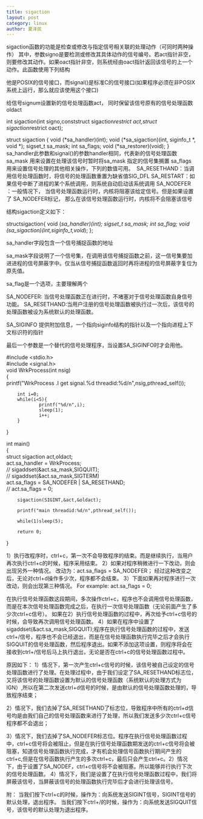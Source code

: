 ```yaml
---
title: sigaction
layout: post
category: linux
author: 夏泽民
---
```

sigaction函数的功能是检查或修改与指定信号相关联的处理动作（可同时两种操作）
其中，参数signo是要检测或修改其具体动作的信号编号。若act指针非空，则要修改其动作。如果oact指针非空，则系统经由oact指针返回该信号的上一个动作。此函数使用下列结构

他是POSIX的信号接口，而signal()是标准C的信号接口(如果程序必须在非POSIX系统上运行，那么就应该使用这个接口)

给信号signum设置新的信号处理函数act， 同时保留该信号原有的信号处理函数oldact

int sigaction(int signo,conststruct sigaction*restrict act,struct sigaction*restrict oact);

struct sigaction {
    void (*sa_handler)(int);
    void (*sa_sigaction)(int, siginfo_t *, void *);
    sigset_t sa_mask;
    int sa_flags;
    void (*sa_restorer)(void);
}
sa_handler此参数和signal()的参数handler相同，代表新的信号处理函数
sa_mask 用来设置在处理该信号时暂时将sa_mask 指定的信号集搁置
sa_flags 用来设置信号处理的其他相关操作，下列的数值可用。 
SA_RESETHAND：当调用信号处理函数时，将信号的处理函数重置为缺省值SIG_DFL
SA_RESTART：如果信号中断了进程的某个系统调用，则系统自动启动该系统调用
SA_NODEFER ：一般情况下， 当信号处理函数运行时，内核将阻塞该给定信号。但是如果设置了 SA_NODEFER标记， 那么在该信号处理函数运行时，内核将不会阻塞该信号
<!-- more -->
结构sigaction定义如下：

structsigaction{
  void (*sa_handler)(int);
   sigset_t sa_mask;
  int sa_flag;
  void (*sa_sigaction)(int,siginfo_t*,void*);
};

sa_handler字段包含一个信号捕捉函数的地址

sa_mask字段说明了一个信号集，在调用该信号捕捉函数之前，这一信号集要加进进程的信号屏蔽字中。仅当从信号捕捉函数返回时再将进程的信号屏蔽字复位为原先值。

sa_flag是一个选项，主要理解两个

SA_NODEFER:  当信号处理函数正在进行时，不堵塞对于信号处理函数自身信号功能。
SA_RESETHAND:当用户注册的信号处理函数被执行过一次后，该信号的处理函数被设为系统默认的处理函数。

SA_SIGINFO 提供附加信息，一个指向siginfo结构的指针以及一个指向进程上下文标识符的指针

最后一个参数是一个替代的信号处理程序，当设置SA_SIGINFO时才会用他。


#include <stdio.h>  
#include <signal.h>   
void WrkProcess(int nsig)  
{  
        printf("WrkProcess .I get signal.%d threadid:%d/n",nsig,pthread_self());  
  
  
        int i=0;  
        while(i<5){  
                printf("%d/n",i);  
                sleep(1);  
                i++;  
        }  
}  
  
int main()  
{  
        struct sigaction act,oldact;  
        act.sa_handler  = WrkProcess;  
//      sigaddset(&act.sa_mask,SIGQUIT);  
//      sigaddset(&act.sa_mask,SIGTERM)  
        act.sa_flags = SA_NODEFER | SA_RESETHAND;    
//        act.sa_flags = 0;  
  
        sigaction(SIGINT,&act,&oldact);  
  
        printf("main threadid:%d/n",pthread_self());  
  
        while(1)sleep(5);  
  
        return 0;  
} 

1）执行改程序时，ctrl+c，第一次不会导致程序的结束。而是继续执行，当用户再次执行ctrl+c的时候，程序采用结束。
2）如果对程序稍微进行一下改动，则会出现另外一种情况。
改动为：act.sa_flags = SA_NODEFER；
经过这种改变之后，无论对ctrl+d操作多少次，程序都不会结束。
3）下面如果再对程序进行一次改动，则会出现第三种情况。
For example:  act.sa_flags = 0;

在执行信号处理函数这段期间，多次操作ctrl+c，程序也不会调用信号处理函数，而是在本次信号处理函数完成之后，在执行一次信号处理函数（无论前面产生了多少次ctrl+c信号）。
如果在2）执行信号处理函数的过程中，再次给予ctrl+c信号的时候，会导致再次调用信号处理函数。
4）如果在程序中设置了sigaddset(&act.sa_mask,SIGQUIT);程序在执行信号处理函数的过程中，发送ctrl+/信号，程序也不会已经退出，而是在信号处理函数执行完毕之后才会执行SIGQUIT的信号处理函数，然后程序退出。如果不添加这项设置，则程序将会在接收到ctrl+/信号后马上执行退出，无论是否在ctrl+c的信号处理函数过程中。

原因如下：
1）情况下，第一次产生ctrl+c信号的时候，该信号被自己设定的信号处理函数进行了处理。在处理过程中，由于我们设定了SA_RESETHAND标志位，又将该信号的处理函数设置为默认的信号处理函数（系统默认的处理方式为IGN）,所以在第二次发送ctrl+d信号的时候，是由默认的信号处理函数处理的，导致程序结束；

2）情况下，我们去掉了SA_RESETHAND了标志位，导致程序中所有的ctrl+d信号均是由我们自己的信号处理函数来进行了处理，所以我们发送多少次ctrl+c信号程序都不会退出；

3）情况下，我们去掉了SA_NODEFER标志位。程序在执行信号处理函数过程中，ctrl+c信号将会被阻止，但是在执行信号处理函数期发送的ctrl+c信号将会被阻塞，知道信号处理函数执行完成，才有机会处理信号函数执行期间产生的ctrl+c,但是在信号函数执行产生的多次ctrl+c，最后只会产生ctrl+c。2）情况下，由于设置了SA_NODEF，ctrl+c信号将不会被阻塞。所以能够并行执行下次的信号处理函数。
4）情况下，我们是设置了在执行信号处理函数过程中，我们将屏蔽该信号，当屏蔽该信号的处理函数执行完毕后才会进行处理该信号。

附：
当我们按下ctrl+c的时候，操作为：向系统发送SIGINT信号，SIGINT信号的默认处理，退出程序。
当我们按下ctrl+/的时候，操作为：向系统发送SIGQUIT信号，该信号的默认处理为退出程序。